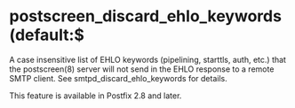 # postscreen_discard_ehlo_keywords (default:$ 

 A case insensitive list of EHLO keywords (pipelining, starttls,
auth, etc.) that the postscreen(8) server will not send in the EHLO
response to a remote SMTP client. See smtpd_discard_ehlo_keywords
for details. 

 This feature is available in Postfix 2.8 and later. 


